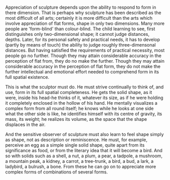 Appreciation of sculpture depends upon the ability to respond to form in there dimension. That is perhaps why sculpture has been described as the most difficult of all arts; certainly it is more difficult than the arts which involve appreciation of flat forms, shape in only two dimensions. Many more people are 'form-blind' than colour-blind. The child learning to see, first distinguishes only two-dimensional shape; it cannot judge distances, depths. Later, for its personal safety and practical needs, it has to develop (partly by means of touch) the ability to judge roughly three-dimensonal distances. But having satisfied the requirements of practical necessity, most people go no further. Though they may attain considerable accuracy in the perception of flat from, they do no make the further. Though they may attain considerable accuracy in the perception of flat form, they do not make the further intellectual and emotional effort needed to comprehend form in its full spatial existence.



This is what the sculptor must do. He must strive continually to think of, and use, form in its full spatial completeness. He gets the solid shape, as it were, inside his head-he thinks of it, whatever its size, as if he were holding it completely enclosed in the hollow of his hand. He mentally visualizes a complex form from all round itself; he knows while he looks at one side what the other side is like, he identifies himself with its centre of gravity, its mass, its weight; he realizes its volume, as the space that the shape displaces in the air.



And the sensitive observer of sculpture must also learn to feel shape simply as shape, not as description or reminiscence. He must, for example, perceive an egg as a simple single solid shape, quite apart from its significance as food, or from the literary idea that it will become a bird. And so with solids such as a shell, a nut, a plum, a pear, a tadpole, a mushroom, a mountain peak, a kidney, a carrot, a tree-trunk, a bird, a bud, a lark, a ladybird, a bulrush, a bone. From these he can go on to appreciate more complex forms of combinations of several forms.